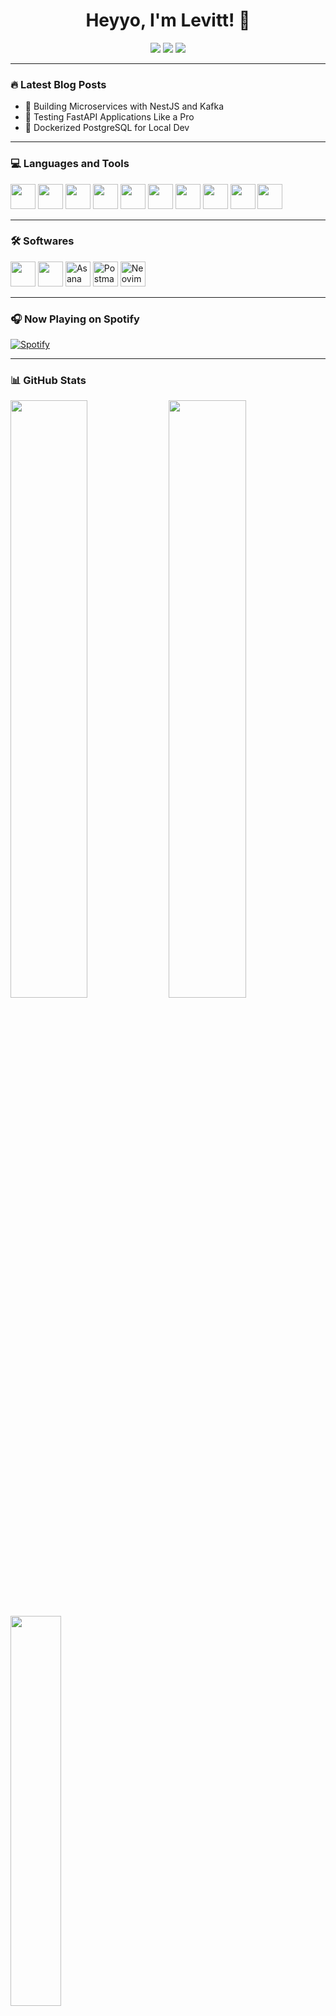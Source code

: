 <h1 align="center">Heyyo, I'm Levitt! 👋</h1>

<p align="center">
  <a href="https://linkedin.com/in/levittlee"><img src="https://img.shields.io/badge/LinkedIn-0A66C2?style=flat-square&logo=linkedin&logoColor=white"/></a>
  <a href="mailto:you@example.com"><img src="https://img.shields.io/badge/Email-D14836?style=flat-square&logo=gmail&logoColor=white"/></a>
  <a href="https://github.com/levittlee"><img src="https://img.shields.io/badge/GitHub-100000?style=flat-square&logo=github&logoColor=white"/></a>
  <!-- <a href="https://your-portfolio.com"><img src="https://img.shields.io/badge/Portfolio-121212?style=flat-square&logo=vercel&logoColor=white"/></a> -->
</p>

---

### 🔥 Latest Blog Posts
- 🚀 Building Microservices with NestJS and Kafka
- 🧪 Testing FastAPI Applications Like a Pro
- 🐳 Dockerized PostgreSQL for Local Dev

---

### 💻 Languages and Tools

<p align="left">
  <img src="https://cdn.jsdelivr.net/gh/devicons/devicon/icons/javascript/javascript-original.svg" width="40"/>
  <img src="https://cdn.jsdelivr.net/gh/devicons/devicon/icons/typescript/typescript-original.svg" width="40"/>
  <img src="https://cdn.jsdelivr.net/gh/devicons/devicon/icons/python/python-original.svg" width="40"/>
  <img src="https://cdn.jsdelivr.net/gh/devicons/devicon/icons/nodejs/nodejs-original.svg" width="40"/>
  <img src="https://cdn.jsdelivr.net/gh/devicons/devicon/icons/express/express-original.svg" width="40"/>
  <img src="https://cdn.jsdelivr.net/gh/devicons/devicon/icons/fastapi/fastapi-original.svg" width="40"/>
  <img src="https://cdn.jsdelivr.net/gh/devicons/devicon/icons/postgresql/postgresql-original.svg" width="40"/>
  <img src="https://cdn.jsdelivr.net/gh/devicons/devicon/icons/mongodb/mongodb-original.svg" width="40"/>
  <img src="https://cdn.jsdelivr.net/gh/devicons/devicon/icons/docker/docker-original.svg" width="40"/>
  <img src="https://cdn.jsdelivr.net/gh/devicons/devicon/icons/github/github-original.svg" width="40"/>
</p>

---

### 🛠 Softwares

<p align="left">
  <img src="https://cdn.jsdelivr.net/gh/devicons/devicon/icons/vscode/vscode-original.svg" width="40"/>
  <img src="https://cdn.jsdelivr.net/gh/devicons/devicon/icons/figma/figma-original.svg" width="40"/>
  <img src="https://img.icons8.com/?size=100&id=ookJ5efQKjnm&format=png&color=FA5252" width="40" title="Asana"/>
  <img src="https://img.icons8.com/external-tal-revivo-color-tal-revivo/48/external-postman-is-the-only-complete-api-development-environment-logo-color-tal-revivo.png" width="40" title="Postman"/>
  <a href="https://neovim.io/" target="_blank" rel="noopener noreferrer">
    <img src="https://cdn.jsdelivr.net/gh/devicons/devicon/icons/vim/vim-original.svg" width="40" title="Neovim"/>
  </a>
</p>

---

### 🎧 Now Playing on Spotify

[![Spotify](https://img.icons8.com/?size=100&id=11116&format=png&color=40C057)](https://open.spotify.com/user/jz6qa8lxt38svsh5cxt7zmmpf)

---

### 📊 GitHub Stats

<p align="left">
  <img src="https://github-readme-stats.vercel.app/api?username=levittlee&show_icons=true&theme=tokyonight&hide_border=true" width="49.5%" />
  <img src="https://github-readme-streak-stats.herokuapp.com?user=levittlee&theme=tokyonight&hide_border=true" width="49.5%" />
</p>

<p align="left">
  <img src="https://github-readme-stats.vercel.app/api/top-langs/?username=levittlee&layout=compact&theme=tokyonight&hide_border=true" width="40%" />
</p>

---

### 🧠 Fun Facts

- 🔭 I’m currently building cloud-native backend services using microservice patterns.
- 🌱 Always learning more about event-driven architecture and system design.
- 🐧 Arch Linux user & terminal enthusiast.

---

> ⭐ *“Consistency over intensity. Build daily.”*
